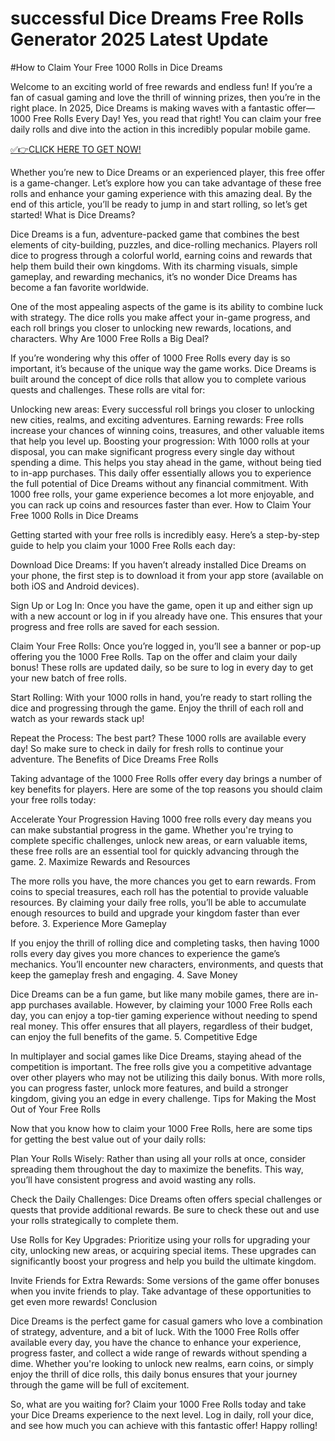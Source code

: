# successful Dice Dreams Free Rolls Generator 2025 Latest Update

#How to Claim Your Free 1000 Rolls in Dice Dreams

Welcome to an exciting world of free rewards and endless fun! If you’re a fan of casual gaming and love the thrill of winning prizes, then you’re in the right place. In 2025, Dice Dreams is making waves with a fantastic offer—1000 Free Rolls Every Day! Yes, you read that right! You can claim your free daily rolls and dive into the action in this incredibly popular mobile game.

[✅👉CLICK HERE TO GET NOW!
](https://appbitly.com/dicedreams)

Whether you’re new to Dice Dreams or an experienced player, this free offer is a game-changer. Let’s explore how you can take advantage of these free rolls and enhance your gaming experience with this amazing deal. By the end of this article, you’ll be ready to jump in and start rolling, so let’s get started! What is Dice Dreams?

Dice Dreams is a fun, adventure-packed game that combines the best elements of city-building, puzzles, and dice-rolling mechanics. Players roll dice to progress through a colorful world, earning coins and rewards that help them build their own kingdoms. With its charming visuals, simple gameplay, and rewarding mechanics, it’s no wonder Dice Dreams has become a fan favorite worldwide.

One of the most appealing aspects of the game is its ability to combine luck with strategy. The dice rolls you make affect your in-game progress, and each roll brings you closer to unlocking new rewards, locations, and characters. Why Are 1000 Free Rolls a Big Deal?

If you’re wondering why this offer of 1000 Free Rolls every day is so important, it’s because of the unique way the game works. Dice Dreams is built around the concept of dice rolls that allow you to complete various quests and challenges. These rolls are vital for:

Unlocking new areas: Every successful roll brings you closer to unlocking new cities, realms, and exciting adventures.
Earning rewards: Free rolls increase your chances of winning coins, treasures, and other valuable items that help you level up.
Boosting your progression: With 1000 rolls at your disposal, you can make significant progress every single day without spending a dime. This helps you stay ahead in the game, without being tied to in-app purchases.
This daily offer essentially allows you to experience the full potential of Dice Dreams without any financial commitment. With 1000 free rolls, your game experience becomes a lot more enjoyable, and you can rack up coins and resources faster than ever. How to Claim Your Free 1000 Rolls in Dice Dreams

Getting started with your free rolls is incredibly easy. Here’s a step-by-step guide to help you claim your 1000 Free Rolls each day:

Download Dice Dreams: If you haven’t already installed Dice Dreams on your phone, the first step is to download it from your app store (available on both iOS and Android devices).

Sign Up or Log In: Once you have the game, open it up and either sign up with a new account or log in if you already have one. This ensures that your progress and free rolls are saved for each session.

Claim Your Free Rolls: Once you’re logged in, you’ll see a banner or pop-up offering you the 1000 Free Rolls. Tap on the offer and claim your daily bonus! These rolls are updated daily, so be sure to log in every day to get your new batch of free rolls.

Start Rolling: With your 1000 rolls in hand, you’re ready to start rolling the dice and progressing through the game. Enjoy the thrill of each roll and watch as your rewards stack up!

Repeat the Process: The best part? These 1000 rolls are available every day! So make sure to check in daily for fresh rolls to continue your adventure.
The Benefits of Dice Dreams Free Rolls

Taking advantage of the 1000 Free Rolls offer every day brings a number of key benefits for players. Here are some of the top reasons you should claim your free rolls today:

Accelerate Your Progression
Having 1000 free rolls every day means you can make substantial progress in the game. Whether you're trying to complete specific challenges, unlock new areas, or earn valuable items, these free rolls are an essential tool for quickly advancing through the game. 2. Maximize Rewards and Resources

The more rolls you have, the more chances you get to earn rewards. From coins to special treasures, each roll has the potential to provide valuable resources. By claiming your daily free rolls, you’ll be able to accumulate enough resources to build and upgrade your kingdom faster than ever before. 3. Experience More Gameplay

If you enjoy the thrill of rolling dice and completing tasks, then having 1000 rolls every day gives you more chances to experience the game’s mechanics. You’ll encounter new characters, environments, and quests that keep the gameplay fresh and engaging. 4. Save Money

Dice Dreams can be a fun game, but like many mobile games, there are in-app purchases available. However, by claiming your 1000 Free Rolls each day, you can enjoy a top-tier gaming experience without needing to spend real money. This offer ensures that all players, regardless of their budget, can enjoy the full benefits of the game. 5. Competitive Edge

In multiplayer and social games like Dice Dreams, staying ahead of the competition is important. The free rolls give you a competitive advantage over other players who may not be utilizing this daily bonus. With more rolls, you can progress faster, unlock more features, and build a stronger kingdom, giving you an edge in every challenge. Tips for Making the Most Out of Your Free Rolls

Now that you know how to claim your 1000 Free Rolls, here are some tips for getting the best value out of your daily rolls:

Plan Your Rolls Wisely: Rather than using all your rolls at once, consider spreading them throughout the day to maximize the benefits. This way, you’ll have consistent progress and avoid wasting any rolls.

Check the Daily Challenges: Dice Dreams often offers special challenges or quests that provide additional rewards. Be sure to check these out and use your rolls strategically to complete them.

Use Rolls for Key Upgrades: Prioritize using your rolls for upgrading your city, unlocking new areas, or acquiring special items. These upgrades can significantly boost your progress and help you build the ultimate kingdom.

Invite Friends for Extra Rewards: Some versions of the game offer bonuses when you invite friends to play. Take advantage of these opportunities to get even more rewards!
Conclusion

Dice Dreams is the perfect game for casual gamers who love a combination of strategy, adventure, and a bit of luck. With the 1000 Free Rolls offer available every day, you have the chance to enhance your experience, progress faster, and collect a wide range of rewards without spending a dime. Whether you're looking to unlock new realms, earn coins, or simply enjoy the thrill of dice rolls, this daily bonus ensures that your journey through the game will be full of excitement.

So, what are you waiting for? Claim your 1000 Free Rolls today and take your Dice Dreams experience to the next level. Log in daily, roll your dice, and see how much you can achieve with this fantastic offer! Happy rolling!

